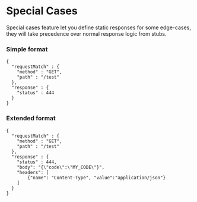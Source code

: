 # Special Cases

Special cases feature let you define static responses for some edge-cases, 
they will take precedence over normal response logic from stubs.

### Simple format

    {
      "requestMatch" : {
        "method" : "GET",
        "path" : "/test"
      },
      "response" : {
        "status" : 444
      }
    }
    
### Extended format

    {
      "requestMatch" : {
        "method" : "GET",
        "path" : "/test"
      },
      "response" : {
        "status" : 444,
        "body": "{\"code\":\"MY_CODE\"}",
        "headers": [
            {"name": "Content-Type", "value":"application/json"}
        ]
      }
    }